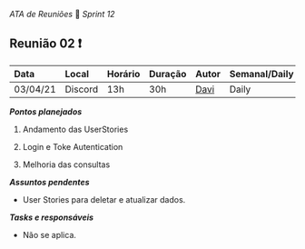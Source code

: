 *ATA de Reuniões* 📝 *Sprint 12* 

## Reunião 02 ❗

| Data  | Local | Horário | Duração  | Autor | Semanal/Daily | Participantes |
| :- | :- | :- | :- | :- | :- | :- |
| 03/04/21 | Discord |13h | 30h | [Davi](https://github.com/DaviMatheus)| Daily | Todos |

***Pontos planejados***  

1. Andamento das UserStories 

2. Login e Toke Autentication

3. Melhoria das consultas



***Assuntos pendentes***
* User Stories para deletar e atualizar dados.

***Tasks e responsáveis***
- Não se aplica.